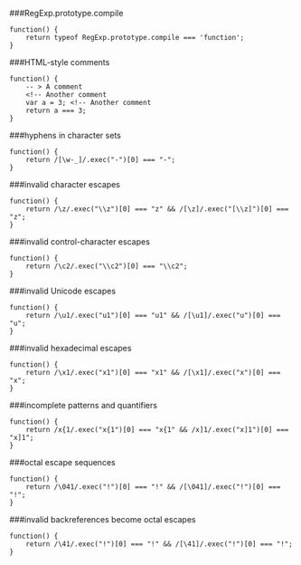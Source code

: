 ###RegExp.prototype.compile
          
```
function() {
    return typeof RegExp.prototype.compile === 'function';
}
```
###HTML-style comments
          
```
function() {
    -- > A comment
    <!-- Another comment
    var a = 3; <!-- Another comment
    return a === 3;
}
```
###hyphens in character sets
          
```
function() {
    return /[\w-_]/.exec("-")[0] === "-";
}
```
###invalid character escapes
          
```
function() {
    return /\z/.exec("\\z")[0] === "z" && /[\z]/.exec("[\\z]")[0] === "z";
}
```
###invalid control-character escapes
          
```
function() {
    return /\c2/.exec("\\c2")[0] === "\\c2";
}
```
###invalid Unicode escapes
          
```
function() {
    return /\u1/.exec("u1")[0] === "u1" && /[\u1]/.exec("u")[0] === "u";
}
```
###invalid hexadecimal escapes
          
```
function() {
    return /\x1/.exec("x1")[0] === "x1" && /[\x1]/.exec("x")[0] === "x";
}
```
###incomplete patterns and quantifiers
          
```
function() {
    return /x{1/.exec("x{1")[0] === "x{1" && /x]1/.exec("x]1")[0] === "x]1";
}
```
###octal escape sequences
          
```
function() {
    return /\041/.exec("!")[0] === "!" && /[\041]/.exec("!")[0] === "!";
}
```
###invalid backreferences become octal escapes
          
```
function() {
    return /\41/.exec("!")[0] === "!" && /[\41]/.exec("!")[0] === "!";
}
```
